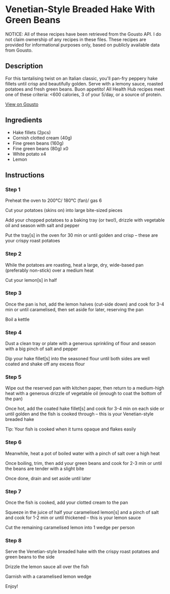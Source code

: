 # Venetian-Style Breaded Hake With Green Beans

NOTICE: All of these recipes have been retrieved from the Gousto API. I do not claim ownership of any recipes in these files. These recipes are provided for informational purposes only, based on publicly available data from Gousto.

## Description

For this tantalising twist on an Italian classic, you'll pan-fry peppery hake fillets until crisp and beautifully golden. Serve with a lemony sauce, roasted potatoes and fresh green beans. Buon appetito! All Health Hub recipes meet one of these criteria: <600 calories, 3 of your 5/day, or a source of protein.

[View on Gousto](https://www.gousto.co.uk/recipes/cookbook/venetian-style-breaded-hake-with-green-beans)

## Ingredients

- Hake fillets (2pcs)
- Cornish clotted cream (40g)
- Fine green beans (160g)
- Fine green beans (80g) x0
- White potato x4
- Lemon

## Instructions


### Step 1

Preheat the oven to 200°C/ 180°C (fan)/ gas 6

Cut your potatoes (skins on) into large bite-sized pieces

Add your chopped potatoes to a baking tray (or two!), drizzle with vegetable oil and season with salt and pepper

Put the tray[s] in the oven for 30 min or until golden and crisp – these are your crispy roast potatoes


### Step 2

While the potatoes are roasting, heat a large, dry, wide-based pan (preferably non-stick) over a medium heat

Cut your lemon[s] in half


### Step 3

Once the pan is hot, add the lemon halves (cut-side down) and cook for 3-4 min or until caramelised, then set aside for later, reserving the pan

Boil a kettle


### Step 4

Dust a clean tray or plate with a generous sprinkling of flour and season with a big pinch of salt and pepper

Dip your hake fillet[s] into the seasoned flour until both sides are well coated and shake off any excess flour


### Step 5

Wipe out the reserved pan with kitchen paper, then return to a medium-high heat with a generous drizzle of vegetable oil (enough to coat the bottom of the pan)

Once hot, add the coated hake fillet[s] and cook for 3-4 min on each side or until golden and the fish is cooked through – this is your Venetian-style breaded hake

Tip: Your fish is cooked when it turns opaque and flakes easily


### Step 6

Meanwhile, heat a pot of boiled water with a pinch of salt over a high heat

Once boiling, trim, then add your green beans and cook for 2-3 min or until the beans are tender with a slight bite

Once done, drain and set aside until later


### Step 7

Once the fish is cooked, add your clotted cream to the pan

Squeeze in the juice of half your caramelised lemon[s] and a pinch of salt and cook for 1-2 min or until thickened – this is your lemon sauce

Cut the remaining caramelised lemon into 1 wedge per person

### Step 8

Serve the Venetian-style breaded hake with the crispy roast potatoes and green beans to the side

Drizzle the lemon sauce all over the fish

Garnish with a caramelised lemon wedge

Enjoy!

